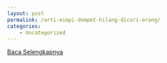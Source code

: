 ```yaml
---
layout: post
permalink: /arti-mimpi-dompet-hilang-dicuri-orang/
categories:
    - Uncategorized
---
```


[Baca Selengkapnya](/08)